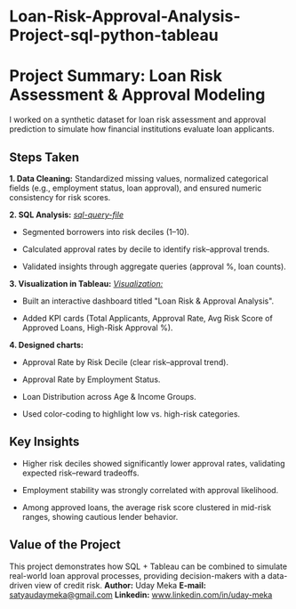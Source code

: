 # Loan-Risk-Approval-Analysis-Project-sql-python-tableau
# Project Summary: Loan Risk Assessment & Approval Modeling

I worked on a synthetic dataset for loan risk assessment and approval prediction to simulate how financial institutions evaluate loan applicants.

## Steps Taken

**1. Data Cleaning:** Standardized missing values, normalized categorical fields (e.g., employment status, loan approval), and ensured numeric consistency for risk scores.

**2. SQL Analysis:** [*sql-query-file*](https://github.com/UdayMekaa/Loan-Risk-Approval-Analysis-Project-sql-python-tableau/blob/1827b5deb32b5d5149ecfa67cf264e68644ccc49/Loans_Risk_Data.sql)

* Segmented borrowers into risk deciles (1–10).

* Calculated approval rates by decile to identify risk–approval trends.

* Validated insights through aggregate queries (approval %, loan counts).

**3. Visualization in Tableau:** [*Visualization:*](https://github.com/UdayMekaa/Loan-Risk-Approval-Analysis-Project-sql-python-tableau/blob/1827b5deb32b5d5149ecfa67cf264e68644ccc49/Dashboard%201%20(1).png)

* Built an interactive dashboard titled "Loan Risk & Approval Analysis".

* Added KPI cards (Total Applicants, Approval Rate, Avg Risk Score of Approved Loans, High-Risk Approval %).

**4. Designed charts:**

* Approval Rate by Risk Decile (clear risk–approval trend).

* Approval Rate by Employment Status.

* Loan Distribution across Age & Income Groups.

* Used color-coding to highlight low vs. high-risk categories.

## Key Insights

* Higher risk deciles showed significantly lower approval rates, validating expected risk–reward tradeoffs.

* Employment stability was strongly correlated with approval likelihood.

* Among approved loans, the average risk score clustered in mid-risk ranges, showing cautious lender behavior.

## Value of the Project

This project demonstrates how SQL + Tableau can be combined to simulate real-world loan approval processes, providing decision-makers with a data-driven view of credit risk.
**Author:** Uday Meka
**E-mail:** satyaudaymeka@gmail.com
**Linkedin:** www.linkedin.com/in/uday-meka

